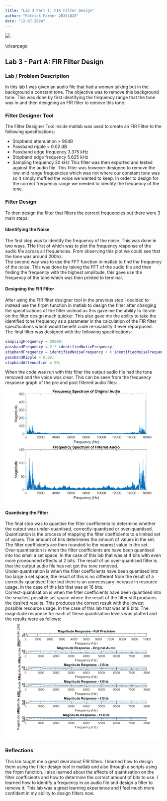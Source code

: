```yaml
---
title: "Lab 3 Part 1: FIR Filter Design"
author: "Patrick Farmer 20331828"
date: "12-07-2024"
---
```


![](https://www.tcd.ie/media/tcd/site-assets/images/tcd-logo.png)

\clearpage


## Lab 3 - Part A: FIR Filter Design

### Lab / Problem Description
In this lab I was given an audio file that had a woman talking but in the background a constant tone. The objective was to remove this background tone. This was done by first identifying the frequency range that the tone was in and then designing an FIR filter to remove this tone. 

### Filter Designer Tool
The Filter Designer Tool inside matlab was used to create an FIR Filter to the following specifications:
* Stopband attenuation > 90dB
* Passband ripple < 0.02 dB
* Passband edge frequency 3.375 kHz
* Stopband edge frequency 5.625 kHz
* Sampling frequency 20 kHz
This filter was then exported and tested against the audio file. This filter was however designed to remove the low-mid range frequencies which was not where our constant tone was so it simply muffled the voice we wanted to keep. In order to design for the correct frequency range we needed to identify the frequency of the tone.

### Filter Design
To then design the filter that filters the correct frequencies out there were 3 main steps:

#### Identifying the Noise
The first step was to identify the frequency of the noise. This was done in two ways. THe first of which was to plot the frequency response of the audio file across all frequencies. From observing this plot we could see that the tone was around 200hz.\
The second way was to use the FFT function in matlab to find the frequency of the noise. This was done by taking the FFT of the audio file and then finding the frequency with the highest amplitude, this gave use the frequency of the tone which was then printed to terminal.

#### Designing the FIR Filter
After using the FIR filter designer tool in the previous step I decided to instead use the firpm function in matlab to design the filter after changing the specifications of the filter instead as this gave me the ability to iterate on the filter design much quicker. This also gave me the ability to take the identified tone frequency as a parameter in the calculation of the FIR filter specifications which would benefit code re-usability if ever repurposed. The final filter was designed with the following specifications:

```matlab
samplingFrequency = 20000;
passbandFrequency = 2 * identifiedNoiseFrequency;
stopbandFrequency = identifiedNoiseFrequency + ( identifiedNoiseFrequency / 3) ;
passbandRipple = 0.02;
stopbandAttenuation = 90;
```

When the code was run with this filter the output audio file had the tone removed and the voice was clear. This can be seen from the frequency response graph of the pre and post filtered audio files:\
![](./Images/frequency_spectrum_comparison.png)

#### Quantising the Filter
The final step was to quantise the filter coefficients to determine whether the output was under-quantised, correctly-quantised or over-quantised.
Quantisation is the process of mapping the filter coefficients to a limited set of values. The amount of bits determines the amount of values in the set. The filter coefficients are then rounded to the nearest value in the set.\
Over-quantisation is when the filter coefficients are have been quantised into too small a set space, in the case of this lab that was at 4 bits with even more pronounced effects at 2 bits. The result of an over-quantised filter is that the output audio file has not got the tone removed.\
Under-quantisation is when the filter coefficients have been quantised into too large a set space, the result of this is no different from the result of a correctly-quantised filter but there is an unnecessary increase in resource usage. In the case of this lab that was at 16 bits.\
Correct-quantisation is when the filter coefficients have been quantised into the smallest possible set space where the result of the filter still produces the desired results. This produces the correct result with the lowest possible resource usage. In the case of this lab that was at 8 bits.
The magnitude response for each of these quantisation levels was plotted and the results were as follows:
![](./Images/quantised_magnitude_response_comparison.png)


### Reflections
This lab taught me a great deal about FIR filters. I learned how to design them using the filter design tool in matlab and also through a scripts using the firpm function. I also learned about the effects of quantisation on the filter coefficients and how to determine the correct amount of bits to use. I learned how to identify a frequency in an audio file and design a filter to remove it. This lab was a great learning experience and I feel much more confident in my ability to design filters now.
